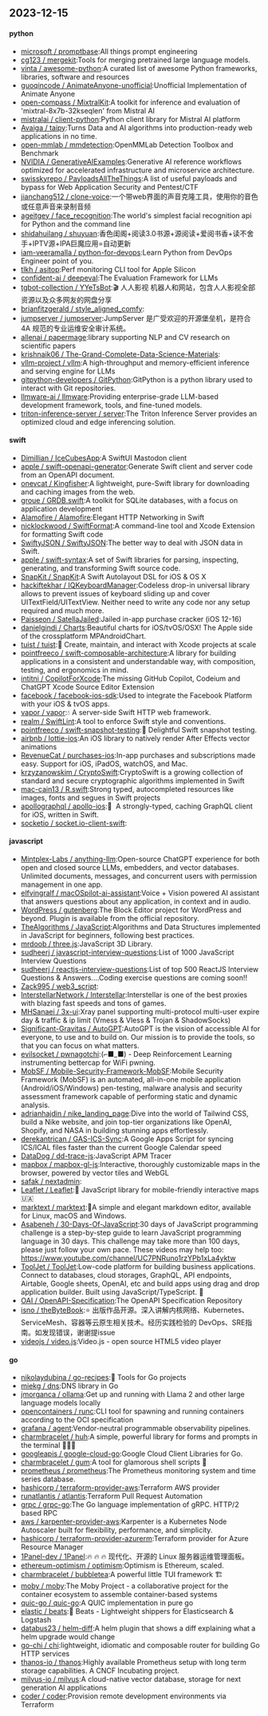 ## 2023-12-15

#### python
* [microsoft / promptbase](https://github.com/microsoft/promptbase):All things prompt engineering
* [cg123 / mergekit](https://github.com/cg123/mergekit):Tools for merging pretrained large language models.
* [vinta / awesome-python](https://github.com/vinta/awesome-python):A curated list of awesome Python frameworks, libraries, software and resources
* [guoqincode / AnimateAnyone-unofficial](https://github.com/guoqincode/AnimateAnyone-unofficial):Unofficial Implementation of Animate Anyone
* [open-compass / MixtralKit](https://github.com/open-compass/MixtralKit):A toolkit for inference and evaluation of 'mixtral-8x7b-32kseqlen' from Mistral AI
* [mistralai / client-python](https://github.com/mistralai/client-python):Python client library for Mistral AI platform
* [Avaiga / taipy](https://github.com/Avaiga/taipy):Turns Data and AI algorithms into production-ready web applications in no time.
* [open-mmlab / mmdetection](https://github.com/open-mmlab/mmdetection):OpenMMLab Detection Toolbox and Benchmark
* [NVIDIA / GenerativeAIExamples](https://github.com/NVIDIA/GenerativeAIExamples):Generative AI reference workflows optimized for accelerated infrastructure and microservice architecture.
* [swisskyrepo / PayloadsAllTheThings](https://github.com/swisskyrepo/PayloadsAllTheThings):A list of useful payloads and bypass for Web Application Security and Pentest/CTF
* [jianchang512 / clone-voice](https://github.com/jianchang512/clone-voice):一个带web界面的声音克隆工具，使用你的音色或任意声音来录制音频
* [ageitgey / face_recognition](https://github.com/ageitgey/face_recognition):The world's simplest facial recognition api for Python and the command line
* [shidahuilang / shuyuan](https://github.com/shidahuilang/shuyuan):香色闺阁+阅读3.0书源+源阅读+爱阅书香+读不舍手+IPTV源+IPA巨魔应用=自动更新
* [iam-veeramalla / python-for-devops](https://github.com/iam-veeramalla/python-for-devops):Learn Python from DevOps Engineer point of you.
* [tlkh / asitop](https://github.com/tlkh/asitop):Perf monitoring CLI tool for Apple Silicon
* [confident-ai / deepeval](https://github.com/confident-ai/deepeval):The Evaluation Framework for LLMs
* [tgbot-collection / YYeTsBot](https://github.com/tgbot-collection/YYeTsBot):🎬 人人影视 机器人和网站，包含人人影视全部资源以及众多网友的网盘分享
* [brianfitzgerald / style_aligned_comfy](https://github.com/brianfitzgerald/style_aligned_comfy):
* [jumpserver / jumpserver](https://github.com/jumpserver/jumpserver):JumpServer 是广受欢迎的开源堡垒机，是符合 4A 规范的专业运维安全审计系统。
* [allenai / papermage](https://github.com/allenai/papermage):library supporting NLP and CV research on scientific papers
* [krishnaik06 / The-Grand-Complete-Data-Science-Materials](https://github.com/krishnaik06/The-Grand-Complete-Data-Science-Materials):
* [vllm-project / vllm](https://github.com/vllm-project/vllm):A high-throughput and memory-efficient inference and serving engine for LLMs
* [gitpython-developers / GitPython](https://github.com/gitpython-developers/GitPython):GitPython is a python library used to interact with Git repositories.
* [llmware-ai / llmware](https://github.com/llmware-ai/llmware):Providing enterprise-grade LLM-based development framework, tools, and fine-tuned models.
* [triton-inference-server / server](https://github.com/triton-inference-server/server):The Triton Inference Server provides an optimized cloud and edge inferencing solution.

#### swift
* [Dimillian / IceCubesApp](https://github.com/Dimillian/IceCubesApp):A SwiftUI Mastodon client
* [apple / swift-openapi-generator](https://github.com/apple/swift-openapi-generator):Generate Swift client and server code from an OpenAPI document.
* [onevcat / Kingfisher](https://github.com/onevcat/Kingfisher):A lightweight, pure-Swift library for downloading and caching images from the web.
* [groue / GRDB.swift](https://github.com/groue/GRDB.swift):A toolkit for SQLite databases, with a focus on application development
* [Alamofire / Alamofire](https://github.com/Alamofire/Alamofire):Elegant HTTP Networking in Swift
* [nicklockwood / SwiftFormat](https://github.com/nicklockwood/SwiftFormat):A command-line tool and Xcode Extension for formatting Swift code
* [SwiftyJSON / SwiftyJSON](https://github.com/SwiftyJSON/SwiftyJSON):The better way to deal with JSON data in Swift.
* [apple / swift-syntax](https://github.com/apple/swift-syntax):A set of Swift libraries for parsing, inspecting, generating, and transforming Swift source code.
* [SnapKit / SnapKit](https://github.com/SnapKit/SnapKit):A Swift Autolayout DSL for iOS & OS X
* [hackiftekhar / IQKeyboardManager](https://github.com/hackiftekhar/IQKeyboardManager):Codeless drop-in universal library allows to prevent issues of keyboard sliding up and cover UITextField/UITextView. Neither need to write any code nor any setup required and much more.
* [Paisseon / SatellaJailed](https://github.com/Paisseon/SatellaJailed):Jailed in-app purchase cracker (iOS 12-16)
* [danielgindi / Charts](https://github.com/danielgindi/Charts):Beautiful charts for iOS/tvOS/OSX! The Apple side of the crossplatform MPAndroidChart.
* [tuist / tuist](https://github.com/tuist/tuist):🚀 Create, maintain, and interact with Xcode projects at scale
* [pointfreeco / swift-composable-architecture](https://github.com/pointfreeco/swift-composable-architecture):A library for building applications in a consistent and understandable way, with composition, testing, and ergonomics in mind.
* [intitni / CopilotForXcode](https://github.com/intitni/CopilotForXcode):The missing GitHub Copilot, Codeium and ChatGPT Xcode Source Editor Extension
* [facebook / facebook-ios-sdk](https://github.com/facebook/facebook-ios-sdk):Used to integrate the Facebook Platform with your iOS & tvOS apps.
* [vapor / vapor](https://github.com/vapor/vapor):💧 A server-side Swift HTTP web framework.
* [realm / SwiftLint](https://github.com/realm/SwiftLint):A tool to enforce Swift style and conventions.
* [pointfreeco / swift-snapshot-testing](https://github.com/pointfreeco/swift-snapshot-testing):📸 Delightful Swift snapshot testing.
* [airbnb / lottie-ios](https://github.com/airbnb/lottie-ios):An iOS library to natively render After Effects vector animations
* [RevenueCat / purchases-ios](https://github.com/RevenueCat/purchases-ios):In-app purchases and subscriptions made easy. Support for iOS, iPadOS, watchOS, and Mac.
* [krzyzanowskim / CryptoSwift](https://github.com/krzyzanowskim/CryptoSwift):CryptoSwift is a growing collection of standard and secure cryptographic algorithms implemented in Swift
* [mac-cain13 / R.swift](https://github.com/mac-cain13/R.swift):Strong typed, autocompleted resources like images, fonts and segues in Swift projects
* [apollographql / apollo-ios](https://github.com/apollographql/apollo-ios):📱  A strongly-typed, caching GraphQL client for iOS, written in Swift.
* [socketio / socket.io-client-swift](https://github.com/socketio/socket.io-client-swift):

#### javascript
* [Mintplex-Labs / anything-llm](https://github.com/Mintplex-Labs/anything-llm):Open-source ChatGPT experience for both open and closed source LLMs, embedders, and vector databases. Unlimited documents, messages, and concurrent users with permission management in one app.
* [elfvingralf / macOSpilot-ai-assistant](https://github.com/elfvingralf/macOSpilot-ai-assistant):Voice + Vision powered AI assistant that answers questions about any application, in context and in audio.
* [WordPress / gutenberg](https://github.com/WordPress/gutenberg):The Block Editor project for WordPress and beyond. Plugin is available from the official repository.
* [TheAlgorithms / JavaScript](https://github.com/TheAlgorithms/JavaScript):Algorithms and Data Structures implemented in JavaScript for beginners, following best practices.
* [mrdoob / three.js](https://github.com/mrdoob/three.js):JavaScript 3D Library.
* [sudheerj / javascript-interview-questions](https://github.com/sudheerj/javascript-interview-questions):List of 1000 JavaScript Interview Questions
* [sudheerj / reactjs-interview-questions](https://github.com/sudheerj/reactjs-interview-questions):List of top 500 ReactJS Interview Questions & Answers....Coding exercise questions are coming soon!!
* [Zack995 / web3_script](https://github.com/Zack995/web3_script):
* [InterstellarNetwork / Interstellar](https://github.com/InterstellarNetwork/Interstellar):Interstellar is one of the best proxies with blazing fast speeds and tons of games.
* [MHSanaei / 3x-ui](https://github.com/MHSanaei/3x-ui):Xray panel supporting multi-protocol multi-user expire day & traffic & ip limit (Vmess & Vless & Trojan & ShadowSocks)
* [Significant-Gravitas / AutoGPT](https://github.com/Significant-Gravitas/AutoGPT):AutoGPT is the vision of accessible AI for everyone, to use and to build on. Our mission is to provide the tools, so that you can focus on what matters.
* [evilsocket / pwnagotchi](https://github.com/evilsocket/pwnagotchi):(⌐■_■) - Deep Reinforcement Learning instrumenting bettercap for WiFi pwning.
* [MobSF / Mobile-Security-Framework-MobSF](https://github.com/MobSF/Mobile-Security-Framework-MobSF):Mobile Security Framework (MobSF) is an automated, all-in-one mobile application (Android/iOS/Windows) pen-testing, malware analysis and security assessment framework capable of performing static and dynamic analysis.
* [adrianhajdin / nike_landing_page](https://github.com/adrianhajdin/nike_landing_page):Dive into the world of Tailwind CSS, build a Nike website, and join top-tier organizations like OpenAI, Shopify, and NASA in building stunning apps effortlessly.
* [derekantrican / GAS-ICS-Sync](https://github.com/derekantrican/GAS-ICS-Sync):A Google Apps Script for syncing ICS/ICAL files faster than the current Google Calendar speed
* [DataDog / dd-trace-js](https://github.com/DataDog/dd-trace-js):JavaScript APM Tracer
* [mapbox / mapbox-gl-js](https://github.com/mapbox/mapbox-gl-js):Interactive, thoroughly customizable maps in the browser, powered by vector tiles and WebGL
* [safak / nextadmin](https://github.com/safak/nextadmin):
* [Leaflet / Leaflet](https://github.com/Leaflet/Leaflet):🍃 JavaScript library for mobile-friendly interactive maps 🇺🇦
* [marktext / marktext](https://github.com/marktext/marktext):📝A simple and elegant markdown editor, available for Linux, macOS and Windows.
* [Asabeneh / 30-Days-Of-JavaScript](https://github.com/Asabeneh/30-Days-Of-JavaScript):30 days of JavaScript programming challenge is a step-by-step guide to learn JavaScript programming language in 30 days. This challenge may take more than 100 days, please just follow your own pace. These videos may help too: https://www.youtube.com/channel/UC7PNRuno1rzYPb1xLa4yktw
* [ToolJet / ToolJet](https://github.com/ToolJet/ToolJet):Low-code platform for building business applications. Connect to databases, cloud storages, GraphQL, API endpoints, Airtable, Google sheets, OpenAI, etc and build apps using drag and drop application builder. Built using JavaScript/TypeScript. 🚀
* [OAI / OpenAPI-Specification](https://github.com/OAI/OpenAPI-Specification):The OpenAPI Specification Repository
* [isno / theByteBook](https://github.com/isno/theByteBook):⭐ 出版作品开源。深入讲解内核网络、Kubernetes、ServiceMesh、容器等云原生相关技术。经历实践检验的 DevOps、SRE指南。如发现错误，谢谢提issue
* [videojs / video.js](https://github.com/videojs/video.js):Video.js - open source HTML5 video player

#### go
* [nikolaydubina / go-recipes](https://github.com/nikolaydubina/go-recipes):🦩 Tools for Go projects
* [miekg / dns](https://github.com/miekg/dns):DNS library in Go
* [jmorganca / ollama](https://github.com/jmorganca/ollama):Get up and running with Llama 2 and other large language models locally
* [opencontainers / runc](https://github.com/opencontainers/runc):CLI tool for spawning and running containers according to the OCI specification
* [grafana / agent](https://github.com/grafana/agent):Vendor-neutral programmable observability pipelines.
* [charmbracelet / huh](https://github.com/charmbracelet/huh):A simple, powerful library for forms and prompts in the terminal 🤷🏻‍♀️
* [googleapis / google-cloud-go](https://github.com/googleapis/google-cloud-go):Google Cloud Client Libraries for Go.
* [charmbracelet / gum](https://github.com/charmbracelet/gum):A tool for glamorous shell scripts 🎀
* [prometheus / prometheus](https://github.com/prometheus/prometheus):The Prometheus monitoring system and time series database.
* [hashicorp / terraform-provider-aws](https://github.com/hashicorp/terraform-provider-aws):Terraform AWS provider
* [runatlantis / atlantis](https://github.com/runatlantis/atlantis):Terraform Pull Request Automation
* [grpc / grpc-go](https://github.com/grpc/grpc-go):The Go language implementation of gRPC. HTTP/2 based RPC
* [aws / karpenter-provider-aws](https://github.com/aws/karpenter-provider-aws):Karpenter is a Kubernetes Node Autoscaler built for flexibility, performance, and simplicity.
* [hashicorp / terraform-provider-azurerm](https://github.com/hashicorp/terraform-provider-azurerm):Terraform provider for Azure Resource Manager
* [1Panel-dev / 1Panel](https://github.com/1Panel-dev/1Panel):🔥 🔥 🔥 现代化、开源的 Linux 服务器运维管理面板。
* [ethereum-optimism / optimism](https://github.com/ethereum-optimism/optimism):Optimism is Ethereum, scaled.
* [charmbracelet / bubbletea](https://github.com/charmbracelet/bubbletea):A powerful little TUI framework 🏗
* [moby / moby](https://github.com/moby/moby):The Moby Project - a collaborative project for the container ecosystem to assemble container-based systems
* [quic-go / quic-go](https://github.com/quic-go/quic-go):A QUIC implementation in pure go
* [elastic / beats](https://github.com/elastic/beats):🐠 Beats - Lightweight shippers for Elasticsearch & Logstash
* [databus23 / helm-diff](https://github.com/databus23/helm-diff):A helm plugin that shows a diff explaining what a helm upgrade would change
* [go-chi / chi](https://github.com/go-chi/chi):lightweight, idiomatic and composable router for building Go HTTP services
* [thanos-io / thanos](https://github.com/thanos-io/thanos):Highly available Prometheus setup with long term storage capabilities. A CNCF Incubating project.
* [milvus-io / milvus](https://github.com/milvus-io/milvus):A cloud-native vector database, storage for next generation AI applications
* [coder / coder](https://github.com/coder/coder):Provision remote development environments via Terraform
